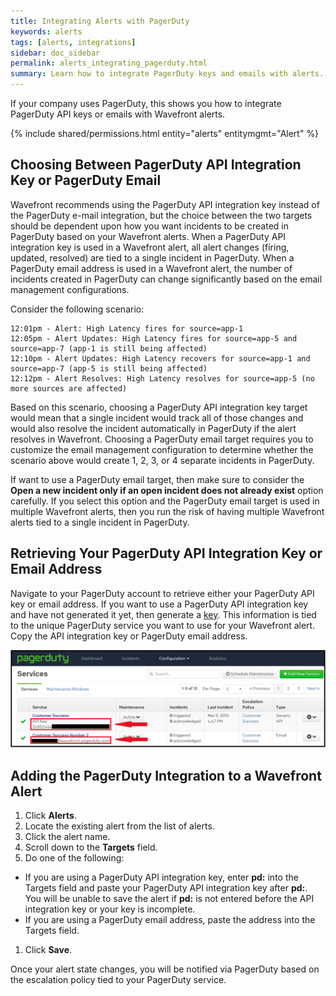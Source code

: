 ```yaml
---
title: Integrating Alerts with PagerDuty
keywords: alerts
tags: [alerts, integrations]
sidebar: doc_sidebar
permalink: alerts_integrating_pagerduty.html
summary: Learn how to integrate PagerDuty keys and emails with alerts.
---
```


If your company uses PagerDuty, this shows you how to integrate PagerDuty API keys or emails with Wavefront alerts. 

{% include shared/permissions.html entity="alerts" entitymgmt="Alert" %}

## Choosing Between PagerDuty API Integration Key or PagerDuty Email
Wavefront recommends using the PagerDuty API integration key instead of the PagerDuty e-mail integration, but the choice between the two targets should be dependent upon how you want incidents to be created in PagerDuty based on your Wavefront alerts. When a PagerDuty API integration key is used in a Wavefront alert, all alert changes (firing, updated, resolved) are tied to a single incident in PagerDuty. When a PagerDuty email address is used in a Wavefront alert, the number of incidents created in PagerDuty can change significantly based on the email management configurations. 
 
Consider the following scenario:

```
12:01pm - Alert: High Latency fires for source=app-1
12:05pm - Alert Updates: High Latency fires for source=app-5 and source=app-7 (app-1 is still being affected)
12:10pm - Alert Updates: High Latency recovers for source=app-1 and source=app-7 (app-5 is still being affected)
12:12pm - Alert Resolves: High Latency resolves for source=app-5 (no more sources are affected)
```
 
Based on this scenario, choosing a PagerDuty API integration key target would mean that a single incident would track all of those changes and would also resolve the incident automatically in PagerDuty if the alert resolves in Wavefront. Choosing a PagerDuty email target requires you to customize the email management configuration to determine whether the scenario above would create 1, 2, 3, or 4 separate incidents in PagerDuty.
 
If want to use a PagerDuty email target, then make sure to consider the **Open a new incident only if an open incident does not already exist** option carefully. If you select this option and the PagerDuty email target is used in multiple Wavefront alerts, then you run the risk of having multiple Wavefront alerts tied to a single incident in PagerDuty.
 
## Retrieving Your PagerDuty API Integration Key or Email Address
Navigate to your PagerDuty account to retrieve either your PagerDuty API key or email address. If you want to use a PagerDuty API integration key and have not generated it yet, then generate a [key](https://support.pagerduty.com/hc/en-us/articles/202830340-Creating-a-Generic-API-Service). This information is tied to the unique PagerDuty service you want to use for your Wavefront alert. Copy the API integration key or PagerDuty email address.

![PagerDuty](images/pagerduty_keys.png)

## Adding the PagerDuty Integration to a Wavefront Alert

1. Click **Alerts**. 
1. Locate the existing alert from the list of alerts. 
1. Click the alert name.
1. Scroll down to the **Targets** field.
1. Do one of the following:
  - If you are using a PagerDuty API integration key, enter **pd:** into the Targets field and paste your PagerDuty API integration key after **pd:**. You will be unable to save the alert if **pd:** is not entered before the API integration key or your key is incomplete.
  - If you are using a PagerDuty email address, paste the address into the Targets field.
1. Click **Save**.
 
Once your alert state changes, you will be notified via PagerDuty based on the escalation policy tied to your PagerDuty service.



